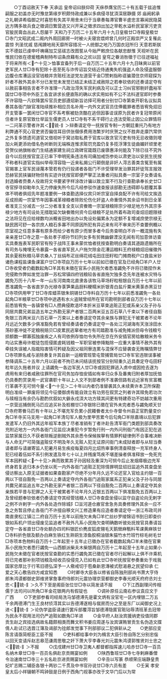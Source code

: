 <!-- { "loadSidebar": true } -->
　　○丁酉诏赦天下奉  天承运  皇帝诏曰朕仰荷  天庥恭膺宝历二十有五载于兹追惟嗣服之初盖亦无时豫怠第缘岁积颇恃政成兼以多病侵寻犹湏深居静摄  郊  庙阙躬承之礼朝讲希临御之时喜怒有失其平用舍未归于当章奏每滞官曹半虗忠言寡闻民隐莫达方隅多故兵食之徵调日繁营造又兴开采之徵求四出加之旱乾水溢析民室家污吏贪官朘民膏血丛此人怨屡干  天和乃于万历二十五年六月十九日皇极廿□寺殿皇极廿□寺门文昭武成二阁内外周回廊房一时被火夫寝宫煨烬曾几何时正殿崇严又复罹此震惊  列圣忧戚  慈闱蹐地局天靡所容措况一人统御之地乃万国衣冠所归  天意若斯朕实不德兹已虔申吁祷痛加艾惩祓志改图誓从今始严敕庶位各献忠猷惟  天视听在民惟民归依在德爰稽典制特布诏条庶藉有众之欢以回  皇穹之眷消咎徵于已往迓福祉于将来所有＜宀十见＞恤事宜备列于后一自万历二十五年六月十九日昧爽以前官吏军民人廿□寺有犯除十恶至死与诈传诏旨交结近侍通夷失机强盗人命及侵盗服御边腹仓库漕运没官钱粮并贪赃枉法逆党左道营干金□赞剌指称诓骗潜住京师窥探为奸者不赦外其余不分已发觉未发觉已结正未结正咸赦除之若奉钦依的还奏请定夺有以赦前事相告言者不许准理一凡政治淂失军民利病及可以正士习纠官邪剔奸蠹裕军国廿□寺项中外臣工各宜讲求长便直陈的确以求实用如有不公不法科道官即时参奏不许容隐一凡钦降罢斥官员吏部遵炤新旨访择可用者分别廿□寺第查开职名议拟具奏其各衙门缺官准陆续推补相应员名补用一内外文武官员住俸戴罪者悉皆宥免炤旧开支管事一罢闲廿□寺官不系考察被劾贪酷在逃但因事诖误原为民者许复冠带原闲住者许复原官致仕举监生儒吏员人廿□寺有不系干碍行止违法受赃止因公众罪情将一二问革示警者许其＜锍-釒＞辩奏请定夺一抚按官专制一方朝廷重托乃有地方利弊通不究心官吏贤否偏信耳目供张僣侈费用浩繁岁时庆贺之仪不胜奔走廪饩常供之外复多馈遗司道官又借视听于窝访取私费于官库以致贪官污吏有恃无忌收徵则增加火耗更添劝借名色听断则无端株连惟求赃罚充盈仍复多揽浮薄生徒曲媚奸顽里老受贺仪纳旗帐收门生结通家建生祠立政碑官箴既已废隳惠泽何能及下除已往不究外自今以后抚按官宜正已率下申明宪条违法有司痛加戒饬参处以肃吏治以安民生抚按不称者科道官实指纠举毋淂容隐一近来私揭公行颠倒是非奸人淂志善类含冤至有属官揭害上官军民诬蔑本管若有仍行投递者各衙门不许受理举发治罪其奸徒驾言报效恐赫官民挟骗财物但有实迹许抚按官即便严拏正法重者问拟具奏一宗室子女奏请名封选婚者赍奏人役故将文书要紧字样涂改计骗以致立案不行及行查勘承奉长史廿□寺官摉寻抑勒年久无力停废失所今后凡经参驳作速查报该部勘无违碍即与题覆其事体不明者俱炤先年题准要例一体查勘选择仪宾只听宗室自择良配不许有司给文挨选反成担阁一宗室节年因事减革禄粮者除败伦伤化奸盗人命重情外其余诏书到日全革者准支三分减去一分二分者准复全支以资餋赡一宗室禄粮除宗少禄足地方外其宗多禄少地方有司设处无措耽延欠缺餋赡何资今后禄粮不足处所着布政司查炤旧题限禄之法将见在应给禄数均派概省田地出办以免设处偏累永为定额不复增减庶使宗禄无缺民困可舒一各宗庶人粮石多寡不同原因所犯有异近来有司不审来历不查要例概以宗室视之任意多寡有原多而给少者有原少而冒多者今后务查明白不许一概混施有失亲亲差廿□寺之意一各处孝子顺孙节妇列女多有贫微幽僻湮没无闻有司加意体访查实具奏旌表军民职官有殁于战阵王事未蒙优恤者抚按查勘明白奏请其道路遗骼所在有司务与掩埋无令暴露一各省直军民人户拖欠除金花漕运粮料王府禄粮炤旧催徵外其余夏税秋粮马草农桑人丁丝绢布疋丝绵花绒屯田庄田籽粒门摊商税户口食盐米钞诸色课程盐课鱼课富户廿□寺项自万历十七年以前如已徵在官及已经角□羊户人廿□寺收受者仍截数起角□羊其有未徵在官系小民拖欠者悉准蠲免不许将已徵捏作未完侵欺作弊如发觉治罪一苏松常镇四府钱粮较各省直拖欠独多念先年连被水灾特与蠲免万历十八年一年一山东河南南北直隶各该牧马草场籽粒租银自万历十七年以前悉准蠲免一各省直岁办光禄寺菉笋果品厨料粳糯米折银青白盐斤粟米黄菉赤黑豆廿□寺项供用甲丁廿□寺库蜡茶银朱铜锡廿□寺料自万历十七年以前悉准蠲免一各处起角□羊粮草廿□寺项中途遇有水火盗贼曾经所在官司勘明到部者自万历十七年以前悉皆宥免一各镇曾有□人攒典侵欺浥坏本折米豆草束追赃正犯或系亲父及子孙与同居共爨兄弟监造五年之外勘无家产者银二百两米豆五百石草八千束以下者径自豁免银三百两米豆六百石草一万束以上者奏请定夺其余亲族与罪犯无干被累者不论年月远近欠数多少俱准豁免若有曾经奏请者仍奏请定夺一各处江河湖海有天涨涂田水荡砂塞冲徙不定粮税赔贝□皮累民逃窜者地方有司踏勘准与减免摊派但毋令钱粮亏损额数一鳏寡孤独废疾之人有司依例存恤勿令失所在京在外安插官房给散粮米务令均沾实惠毋许棍徒包揽侵匿虗耗钱粮一军职官被参降黜除一应重大事情不赦外其有牵挂失误被人指栽陷害情可矜疑及因父祖同寮连累与混保不应替袭查无贿嘱情弊廿□寺项罪名咸与湔除奏复许其自新一运粮管班管屯管捕管局廿□寺军官违限误事被参降调系二十五年六月以前者不拘已未问结该抚按官分别轻重久近具奏定夺屯田籽粒年远久拖者并议  上请蠲免一各边军民人廿□寺或因犯罪逃入虏中或因抢去遂为虏用有来归者咸赦往罪所在官司务加存恤安插如有率归众多及番夷归附者厚加抚恤仍具奏酌赏录用一武官袭职十年以上人文不到部者例不准袭但路有远近家有贫富概行革袭不无可悯今量＜宀十见＞二十年以内者仍准替袭其久未续黄许本卫所保勘明白准续一罪废将领见今征倭御虏有能自效立有功劳在叙赏之列者许其赎免若功次与赎相当有余仍与勘酌优叙如大僻永戍湏大功方赎其间更有特建奇功不妨越次重用一京营巡捕倒死马匹应追买补及桩棚廿□寺银除已徵在官外未完者悉与蠲免顺天廿□寺府寄餋马匹有十年以上不堪充军负累小民餧餋者太仆寺督令州县正官酌量变价角□羊寺买马支用一起角□羊清勾军人极为里甲苦累今后勾角□羊除嘉靖以后犯罪发遣军人仍旧外其远年祖军本族丁尽者准销有丁者许赴告清军衙门类题到部具奏改充附近地方一内外各衙门见监应决重犯今岁暂免行刑一内外问刑衙门有因正犯在逃监禁家属日久不获者除叛逆剧贼外其余悉令保候挨拏有情罪矜疑律例不合事难决断与人命无尸可简强盗赃仗不明及年久无赃人犯无证原问衙门未成狱者即与从轻当奏请者即与请谳寄监人犯暑月易生疾疫每夏四月比炤热审事例清查释放一充军终身人犯已经着伍如不系引例发遣及年七十以上并残废笃疾不堪差操者俱准释放一免死充军本因矜疑＜宀十见＞典而致累其子孙因轻及重深为可悯今后止发烟瘴极边充军终身若复逃归本乡仍坐以死一内外各衙门追赃正犯除情罪明显炤旧监追外其查盘坐侵访察出入原无证据者如果查勘家产尽绝不分年月久远不论还官入官给主约银一百两以下径自豁免一百两以上奏请定夺内外各衙门追赃家属系正犯亲父及子孙与同居共爨兄弟监追五年之外勘无家产者银二百两以下径自豁免二百两以上奏请定夺其余亲族若平昔与犯罪之人无干被累者不论年月久近银五百两以下俱准豁免五百两以上及曾经题奉钦依者仍奏请定夺其经管钱粮人廿□寺查盘坐侵以监守自盗论向无剌字之例不许剌字一内外各处造作除城阝□亘河道仓廒官舍急务具奏修理外其余一应不急之务暂且停止各衙门不许擅自移文兴工修造果有应造者奏请定夺一浙江布政司并南直隶松江镇江二府自万历十五年以前拖欠未角□羊纻丝纱罗绫锦诏书到日即查价银如系机户领出侵废见监追者不赦外凡系小民拖欠查明确数听彼处抚按官具奏请旨定夺一各省直廿□寺处额办四司料银匠价麂皮狐皮翎毛天鹅檾麻甎料苇课黄麻铁廿□寺料折色银及额办白麻生铁红生熟铜生漆鱼胶桐油银朱猫竹水竹班竹棕毛树毛廿□寺项本色物料自万历十二年起至十五年止已徵办在官者截数起角□羊未徵在官果系小民拖欠者悉行蠲免一山西额派柴夫木柴银两自万历十二年起至十五年止如果小民拖欠未徵在官者抚按官查勘的实悉行蠲免其已徵在官者尽行起解以上俱不许乘机将已完者那补别项钱粮及经收员役侵克入已如有此廿□寺听抚按官参奏重处于戏我国家忠厚比于行苇旧德弘深予一人儆戒切于苞桑新恩漙被式慰渴悬之民望仰承  仁爱之天心敷告四方咸宜知悉
　　○时卿寺大臣各以修省自陈独刑部尚书萧大亨侍郎朱鸿谟都御史郭维贤掌詹事府侍郎刘元震协理京营都御史李春光顺天府府丞刘士忠＜锍-釒＞久不下至是阁臣张位廿□寺以简发请不报
　　○下江西副理问传相儒于法司问以所角□羊金花银两内有假锭也
　　○调补原任云南右参议袁应文于广西
　　○下吏部参看司经局洗马邹德溥先是霍文炳有没官宅一区内埋银二万五千余两德溥门生王良材侦淂其实以告德溥遂相与僦房而分之至是东厂以闻御史况上进＜锍-釒＞论伪学盗臣请速行罢斥部覆淂旨邹德溥隐匿官赃玷辱清班革去冠带为民永不叙用法司仍严追赃如数角□羊进
　　○金华府人赵汝宾援纳吏役值同郡贡生赵之宾挂选病故名籍颇相类而舞文积书姜应周遂与汝宾谋贿冒贡生名伪造文牒倩人赴试已选晋江簿及谒部为铨郎发觉事下刑部部议二犯俱斩从之　　○吏部应变陈言请亟简枢臣工臣不报
　　○吏科都给事中刘为楫言大臣引咎自陈乞分别忠侫以回天变请斥赵志皋范谦周思敬之奸下萧大亨李春光刘元震朱鸿谟郭惟贤刘士忠之＜锍-釒＞不报
　　○戊戌建州廿□寺卫夷人都督都指挥速儿哈赤廿□寺一百员名纳木章廿□寺一百员名俱赴京贡赐宴如例
　　○陕西鲁班廿□寺七寺剌麻番僧令治速南廿□寺三十五名赴京进贡赐宴如例
　　○辛丑以写篆  恭顺荣庄端静皇贵妃圹志赐二辅臣各银十两钞二千贯及中书官孙说廿□寺六员有差
　　○壬寅  孝安皇太后小祥辍朝不鸣钟鼓是日例于西角门视事亦改于文华门后以为常
